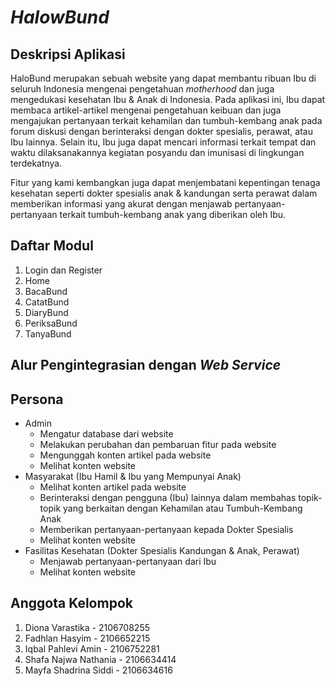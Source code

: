 # *HalowBund*

## Deskripsi Aplikasi
HaloBund merupakan sebuah website yang dapat membantu ribuan Ibu di seluruh Indonesia mengenai pengetahuan *motherhood* dan juga mengedukasi kesehatan Ibu & Anak di Indonesia. Pada aplikasi ini, Ibu dapat membaca artikel-artikel mengenai pengetahuan keibuan dan juga mengajukan pertanyaan terkait kehamilan dan tumbuh-kembang anak pada forum diskusi dengan berinteraksi dengan dokter spesialis, perawat, atau Ibu lainnya. Selain itu, Ibu juga dapat mencari informasi terkait tempat dan waktu dilaksanakannya kegiatan posyandu dan imunisasi di lingkungan terdekatnya.

Fitur yang kami kembangkan juga dapat menjembatani kepentingan tenaga kesehatan seperti dokter spesialis anak & kandungan serta perawat dalam memberikan informasi yang akurat dengan menjawab pertanyaan-pertanyaan terkait tumbuh-kembang anak yang diberikan oleh Ibu.

## Daftar Modul
1. Login dan Register
2. Home
3. BacaBund
4. CatatBund
5. DiaryBund
6. PeriksaBund
7. TanyaBund

## Alur Pengintegrasian dengan _Web Service_

## Persona
- Admin
    - Mengatur database dari website
    - Melakukan perubahan dan pembaruan fitur pada website
    - Mengunggah konten artikel pada website
    - Melihat konten website
- Masyarakat (Ibu Hamil & Ibu yang Mempunyai Anak)
    - Melihat konten artikel pada website
    - Berinteraksi dengan pengguna (Ibu) lainnya dalam membahas topik-topik yang berkaitan dengan Kehamilan atau Tumbuh-Kembang Anak
    - Memberikan pertanyaan-pertanyaan kepada Dokter Spesialis
    - Melihat konten website
- Fasilitas Kesehatan (Dokter Spesialis Kandungan & Anak, Perawat)
    - Menjawab pertanyaan-pertanyaan dari Ibu 
    - Melihat konten website

## Anggota Kelompok
1. Diona Varastika - 2106708255
2. Fadhlan Hasyim - 2106652215
3. Iqbal Pahlevi Amin - 2106752281
4. Shafa Najwa Nathania - 2106634414
5. Mayfa Shadrina Siddi - 2106634616
